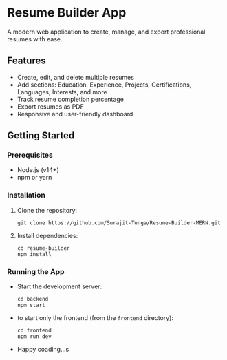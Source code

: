 # Resume Builder App

A modern web application to create, manage, and export professional resumes with ease.

## Features

- Create, edit, and delete multiple resumes
- Add sections: Education, Experience, Projects, Certifications, Languages, Interests, and more
- Track resume completion percentage
- Export resumes as PDF
- Responsive and user-friendly dashboard

## Getting Started

### Prerequisites

- Node.js (v14+)
- npm or yarn

### Installation

1. Clone the repository:
   ```
   git clone https://github.com/Surajit-Tunga/Resume-Builder-MERN.git

   ```
2. Install dependencies:
   ```
   cd resume-builder
   npm install
   ```

### Running the App

- Start the development server:
  ```
  cd backend
  npm start
  ```
- to start only the frontend (from the `frontend` directory):
  ```
  cd frontend
  npm run dev
  ```


- Happy coading...s 